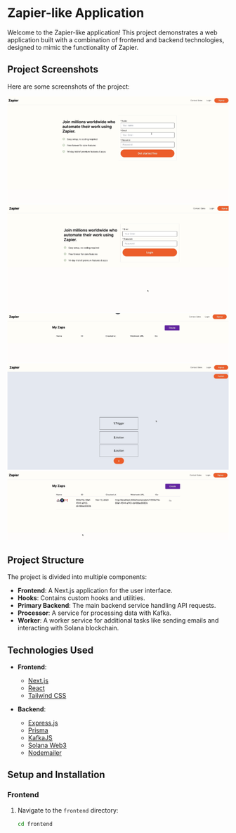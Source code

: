 # Zapier-like Application

Welcome to the Zapier-like application! This project demonstrates a web application built with a combination of frontend and backend technologies, designed to mimic the functionality of Zapier.

## Project Screenshots

Here are some screenshots of the project:

![Screenshot 1](demo/image1.png)
![Screenshot 2](demo/image2.png)
![Screenshot 3](demo/image3.png)
![Screenshot 4](demo/image4.png)
![Screenshot 5](demo/image5.png)

## Project Structure

The project is divided into multiple components:

- **Frontend**: A Next.js application for the user interface.
- **Hooks**: Contains custom hooks and utilities.
- **Primary Backend**: The main backend service handling API requests.
- **Processor**: A service for processing data with Kafka.
- **Worker**: A worker service for additional tasks like sending emails and interacting with Solana blockchain.

## Technologies Used

- **Frontend**: 
  - [Next.js](https://nextjs.org/)
  - [React](https://reactjs.org/)
  - [Tailwind CSS](https://tailwindcss.com/)

- **Backend**: 
  - [Express.js](https://expressjs.com/)
  - [Prisma](https://www.prisma.io/)
  - [KafkaJS](https://kafka.js.org/)
  - [Solana Web3](https://solana.com/)
  - [Nodemailer](https://nodemailer.com/)

## Setup and Installation

### Frontend

1. Navigate to the `frontend` directory:
   ```bash
   cd frontend
